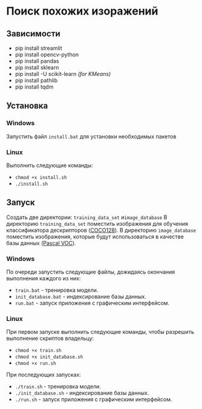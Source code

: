 # Поиск похожих изоражений

## Зависимости
* pip install streamlit
* pip install opencv-python
* pip install pandas
* pip install sklearn
* pip install -U scikit-learn _(for KMeans)_
* pip install pathlib
* pip install tqdm

## Установка

### Windows
Запустить файл `install.bat` для установки необходимых пакетов

### Linux
Выполнить следующие команды:
* `chmod +x install.sh`
* `./install.sh`

## Запуск

Создать две директории: `training_data_set` и`image_database` В директорию `training_data_set` поместить изображения для обучения классификатора дескрипторов
([COCO128](www.kaggle.com/datasets/ultralytics/coco128)). В директорию `image_database` поместить изображения,
которые будут использоваться в качестве базы данных ([Pascal VOC](http://host.robots.ox.ac.uk/pascal/VOC/voc2012/index.html)). 

### Windows
По очереди запустить следующие файлы, дожидаясь окончания выполнения каждого из них:
* `train.bat` - тренировка модели.
* `init_database.bat` - индексирование базы данных.
* `run.bat` - запуск приложения с графическим интерфейсом.

### Linux
При первом запуске выполнить следующие команды, чтобы разрешить выполнение скриптов владельцу:
* `chmod +x train.sh`
* `chmod +x init_database.sh`
* `chmod +x run.sh`

При последующих запусках:
* `./train.sh` - тренировка модели.
* `./init_database.sh` - индексирование базы данных.
* `./run.sh` - запуск приложения с графическим интерфейсом.



